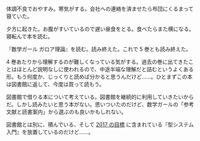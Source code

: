体調不良でおやすみ。寒気がする。会社への連絡を済ませたら布団にくるまって寝ていた。

夕方に起きた。お腹がすいているので遅い昼食をとる。食べたらまた横になる。寝転んで本を読む。

『数学ガール ガロア理論』を読む。読み終えた。これで 5 巻とも読み終えた。

4 巻あたりから理解するのが難しくなっている気がする。過去の巻に出てきたことはほとんど説明なしに使われるので、中途半端な理解だと詰むというよくある形。もう何度か、じっくりと読めば分かると思うんだけど……。ひとまずこの本は図書館に返して、今度は買って読もう。

図書館で借りる本について考えている。図書館を継続的に利用していきたいからだ。しかし読みたいと思う本がない。思いついたのだけど、数学ガールの「参考文献と読書案内」から選ぶのも良いかもしれない。

図書館とは別に、積んでいる、そして [2017 の目標][2016-12-31] に含まれている『型システム入門』を放置しているのだけど……。

[2016-12-31]: https://blog.bouzuya.net/2016/12/31/
